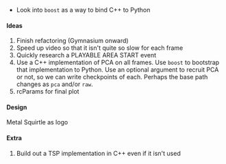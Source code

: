 - Look into `boost` as a way to bind C++ to Python

#### Ideas
1. Finish refactoring (Gymnasium onward)
2. Speed up video so that it isn't quite so slow for each frame
3. Quickly research a PLAYABLE AREA START event
4. Use a C++ implementation of PCA on all frames. Use `boost` to bootstrap that implementation to Python. Use an optional argument to recruit PCA or not, so we can write checkpoints of each. Perhaps the base path changes as `pca` and/or `raw`.
5. rcParams for final plot

#### Design
Metal Squirtle as logo

#### Extra
1. Build out a TSP implementation in C++ even if it isn't used